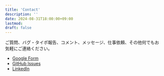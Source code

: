 ```yaml
---
title: 'Contact'
description: ''
date: 2024-08-31T18:00:00+09:00
lastmod: 
draft: false
---
```


ご質問、バグ・タイポ報告、コメント、メッセージ、仕事依頼、その他何でもお気軽にご連絡ください。

- [Google Form](https://docs.google.com/forms/d/e/1FAIpQLSenXl3PicnSf8GpWIJAxj7L3MsJ_F5C0IpzxJ6HqThIz1EoWA/viewform)
- [GitHub Issues](https://github.com/kktsuji/tsuji-website/issues)
- [LinkedIn](https://www.linkedin.com/in/kktsuji/)
